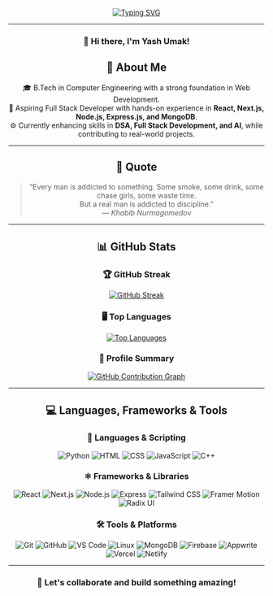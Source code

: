 <div align="center">

[![Typing SVG](https://readme-typing-svg.demolab.com/?lines=Hi,+I'm+Yash!;Welcome+to+my+GitHub+Profile!;I+am+a+BTECH+student.;Passionate+about+Full+Stack+Development.&font=Fira+Code&size=30&color=FF5733&width=900&speed=30&center=true)](https://git.io/typing-svg)

---

### 👋 Hi there, I'm **Yash Umak!**


## 🚀 About Me

🎓 B.Tech in Computer Engineering with a strong foundation in Web Development.  
🤖 Aspiring Full Stack Developer with hands-on experience in **React, Next.js, Node.js, Express.js, and MongoDB**.  
⚙️ Currently enhancing skills in **DSA, Full Stack Development, and AI**, while contributing to real-world projects.

---

## 🎯 Quote

> “Every man is addicted to something. Some smoke, some drink, some chase girls, some waste time.  
> But a real man is addicted to discipline.”  
> — *Khabib Nurmagomedov*

---

## 📊 GitHub Stats

### 🏆 GitHub Streak  
[![GitHub Streak](https://github-readme-streak-stats.herokuapp.com/?user=yashumak&theme=radical&hide_border=true)](https://github.com/yashumak)

### 🖥 Top Languages  
[![Top Languages](https://github-readme-stats.vercel.app/api/top-langs/?username=yashumak&layout=compact&theme=radical)](https://github.com/yashumak)

### 📌 Profile Summary  
[![GitHub Contribution Graph](https://github-profile-summary-cards.vercel.app/api/cards/profile-details?username=yashumak&theme=radical)](https://github.com/yashumak)

---

## 💻 Languages, Frameworks & Tools

### 📝 Languages & Scripting  
![Python](https://img.shields.io/badge/Python-3776AB?style=flat-square&logo=python&logoColor=white)
![HTML](https://img.shields.io/badge/HTML-E34F26?style=flat-square&logo=html5&logoColor=white)
![CSS](https://img.shields.io/badge/CSS-1572B6?style=flat-square&logo=css3&logoColor=white)
![JavaScript](https://img.shields.io/badge/JavaScript-F7DF1E?style=flat-square&logo=javascript&logoColor=black)
![C++](https://img.shields.io/badge/C++-00599C?style=flat-square&logo=c%2B%2B&logoColor=white)

### ⚛️ Frameworks & Libraries  
![React](https://img.shields.io/badge/React-61DAFB?style=flat-square&logo=react&logoColor=black)
![Next.js](https://img.shields.io/badge/Next.js-000000?style=flat-square&logo=next.js&logoColor=white)
![Node.js](https://img.shields.io/badge/Node.js-339933?style=flat-square&logo=node.js&logoColor=white)
![Express](https://img.shields.io/badge/Express.js-404D59?style=flat-square&logo=express&logoColor=white)
![Tailwind CSS](https://img.shields.io/badge/Tailwind_CSS-06B6D4?style=flat-square&logo=tailwind-css&logoColor=white)
![Framer Motion](https://img.shields.io/badge/Framer_Motion-0055FF?style=flat-square&logo=framer&logoColor=white)
![Radix UI](https://img.shields.io/badge/Radix_UI-000000?style=flat-square&logo=radix-ui&logoColor=white)

### 🛠 Tools & Platforms  
![Git](https://img.shields.io/badge/Git-F05032?style=flat-square&logo=git&logoColor=white)
![GitHub](https://img.shields.io/badge/GitHub-181717?style=flat-square&logo=github&logoColor=white)
![VS Code](https://img.shields.io/badge/VS%20Code-007ACC?style=flat-square&logo=visual-studio-code&logoColor=white)
![Linux](https://img.shields.io/badge/Linux-FCC624?style=flat-square&logo=linux&logoColor=black)
![MongoDB](https://img.shields.io/badge/MongoDB-47A248?style=flat-square&logo=mongodb&logoColor=white)
![Firebase](https://img.shields.io/badge/Firebase-FFCA28?style=flat-square&logo=firebase&logoColor=black)
![Appwrite](https://img.shields.io/badge/Appwrite-FF2424?style=flat-square&logo=appwrite&logoColor=white)
![Vercel](https://img.shields.io/badge/Vercel-000000?style=flat-square&logo=vercel&logoColor=white)
![Netlify](https://img.shields.io/badge/Netlify-00C7B7?style=flat-square&logo=netlify&logoColor=white)

---

### 🚀 Let's collaborate and build something amazing!

</div>
